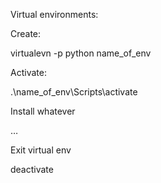 Virtual environments:

Create:

virtualevn -p python name_of_env

Activate:

.\\name_of_env\\Scripts\\activate

Install whatever

…

Exit virtual env

deactivate
